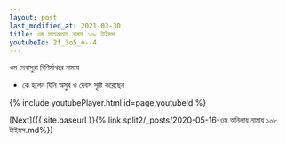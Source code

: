 ```yaml
---
layout: post
last_modified_at: 2021-03-30
title: ওম সাতত্রুতায় নামায ১০৮ টাইমস
youtubeId: 2f_3o5_o--4
---
```

 
 
 ওম দেবাসুরা বিণির্মাথরে নামায  
 
 -  কে হলেন যিনি অসুর ও দেবস সৃষ্টি করেছেন 
 
  
 
  
 
 
 
 
 
 


{% include youtubePlayer.html id=page.youtubeId %}
 
[Next]({{ site.baseurl }}{% link  split2/_posts/2020-05-16-ওম অনিলায় নামায ১০৮ টাইমস.md%})
 
